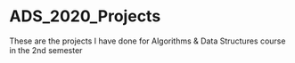 # ADS_2020_Projects
These are the projects I have done for Algorithms & Data Structures course in the 2nd semester
